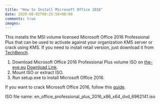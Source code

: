 ```yaml
---
title: "How to Install Microsoft Office 2016"
date: 2020-08-02T00:25:58+08:00
comments: true
images:
---
```

This installs the MSI volume licensed Microsoft Office 2016 Professional Plus that can be used to activate against your organization KMS server or crack using KMS. If you need to install retail version, just download it from [TechBench](https://tb.rg-adguard.net/public.php).

1. Download Microsoft Office 2016 Professional Plus volume ISO on [the-eye.eu](https://the-eye.eu/) [Download Link](https://the-eye.eu/public/MSDN/Office%202016/en_office_professional_plus_2016_x86_x64_dvd_6962141.iso).
2. Mount ISO or extract ISO.
3. Run setup.exe to install Microsoft Office 2016.

If you want to crack Microsoft Office 2016, follow this [guide](../how-to-crack-microsoft-office).

ISO file name: en_office_professional_plus_2016_x86_x64_dvd_6962141.iso